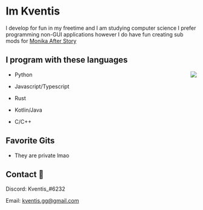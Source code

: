 
# Im Kventis

I develop for fun in my freetime and I am studying computer science
I prefer programming non-GUI applications however I do have fun creating sub mods for [Monika After Story](https://github.com/Monika-After-Story/MonikaModDev)


## I program with these languages
<img src="https://imgur.com/d00S59c.gif" align="right" style="float: right;">

- Python

- Javascript/Typescript

- Rust

- Kotlin/Java

- C/C++

## Favorite Gits

- They are private lmao

## Contact 🥥

Discord: Kventis_#6232

Email: kventis.gg@gmail.com

